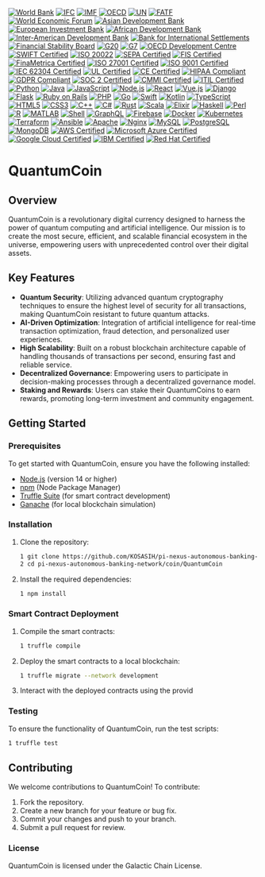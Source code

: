 [![World Bank](https://img.shields.io/badge/World%20Bank-Partner-34C759.svg)](https://www.worldbank.org/)
[![IFC](https://img.shields.io/badge/IFC-Partner-6495ed.svg)](https://www.ifc.org/)
[![IMF](https://img.shields.io/badge/IMF-Partner-FF5733.svg)](https://www.imf.org/)
[![OECD](https://img.shields.io/badge/OECD-Partner-FFCC00.svg)](https://www.oecd.org/)
[![UN](https://img.shields.io/badge/UN-Partner-0072B8.svg)](https://www.un.org/)
[![FATF](https://img.shields.io/badge/FATF-Partner-FF4500.svg)](https://www.fatf-gafi.org/)
[![World Economic Forum](https://img.shields.io/badge/World%20Economic%20Forum-Partner-8B0000.svg)](https://www.weforum.org/)
[![Asian Development Bank](https://img.shields.io/badge/Asian%20Development%20Bank-Partner-FF8C00.svg)](https://www.adb.org/)
[![European Investment Bank](https://img.shields.io/badge/European%20Investment%20Bank-Partner-0072B8.svg)](https://www.eib.org/)
[![African Development Bank](https://img.shields.io/badge/African%20Development%20Bank-Partner-228B22.svg)](https://www.afdb.org/)
[![Inter-American Development Bank](https://img.shields.io/badge/Inter--American%20Development%20Bank-Partner-FF4500.svg)](https://www.iadb.org/)
[![Bank for International Settlements](https://img.shields.io/badge/Bank%20for%20International%20Settlements-Partner-6A5ACD.svg)](https://www.bis.org/)
[![Financial Stability Board](https://img.shields.io/badge/Financial%20Stability%20Board-Partner-FFD700.svg)](https://www.fsb.org/)
[![G20](https://img.shields.io/badge/G20-Partner-FF6347.svg)](https://g20.org/)
[![G7](https://img.shields.io/badge/G7-Partner-4682B4.svg)](https://www.g7germany.de/)
[![OECD Development Centre](https://img.shields.io/badge/OECD%20Development%20Centre-Partner-FF69B4.svg)](https://www.oecd.org/dev/)
[![SWIFT Certified](https://img.shields.io/badge/SWIFT-Certified-blue.svg)](https://www.swift.com/)
[![ISO 20022](https://img.shields.io/badge/ISO%2020022-Certified-blue.svg)](https://www.iso.org/standard/75046.html)
[![SEPA Certified](https://img.shields.io/badge/SEPA-Certified-blue.svg)](https://www.europeanpaymentscouncil.eu/what-we-do/sepa)
[![FIS Certified](https://img.shields.io/badge/FIS-Certified-blue.svg)](https://www.fisglobal.com/)
[![FinaMetrica Certified](https://img.shields.io/badge/FinaMetrica-Certified-blue.svg)](https://www.finametrica.com/)
[![ISO 27001 Certified](https://img.shields.io/badge/ISO%2027001-Certified-blue.svg)](https://www.iso.org/iso-27001-information-security.html)
[![ISO 9001 Certified](https://img.shields.io/badge/ISO%209001-Certified-blue.svg)](https://www.iso.org/iso-9001-quality-management.html)
[![IEC 62304 Certified](https://img.shields.io/badge/IEC%2062304-Certified-blue.svg)](https://www.iec.ch/functionalsafety/)
[![UL Certified](https://img.shields.io/badge/UL-Certified-blue.svg)](https://www.ul.com/)
[![CE Certified](https://img.shields.io/badge/CE-Certified-blue.svg)](https://ec.europa.eu/growth/single-market/ce-marking_en)
[![HIPAA Compliant](https://img.shields.io/badge/HIPAA-Compliant-green.svg)](https://www.hhs.gov/hipaa/index.html)
[![GDPR Compliant](https://img.shields.io/badge/GDPR-Compliant-blue.svg)](https://gdpr.eu/)
[![SOC 2 Certified](https://img.shields.io/badge/SOC%202-Certified-blue.svg)](https://www.aicpa.org/interestareas/frc/assuranceadvisoryservices/soc.html)
[![CMMI Certified](https://img.shields.io/badge/CMMI-Certified-blue.svg)](https://cmmiinstitute.com/)
[![ITIL Certified](https://img.shields.io/badge/ITIL-Certified-blue.svg)](https://www.axelos.com/best-practice-solutions/itil)
[![Python](https://img.shields.io/badge/Python-3.9%2B-blue.svg)](https://www.python.org/)
[![Java](https://img.shields.io/badge/Java-11%2B-red.svg)](https://www.oracle.com/java/)
[![JavaScript](https://img.shields.io/badge/JavaScript-ES6%2B-yellow.svg)](https://www.javascript.com/)
[![Node.js](https://img.shields.io/badge/Node.js-14%2B-green.svg)](https://nodejs.org/)
[![React](https://img.shields.io/badge/React-17%2B-blue.svg)](https://reactjs.org/)
[![Vue.js](https://img.shields.io/badge/Vue.js-3.0%2B-brightgreen.svg)](https://vuejs.org/)
[![Django](https://img.shields.io/badge/Django-3.2%2B-green.svg)](https://www.djangoproject.com/)
[![Flask](https://img.shields.io/badge/Flask-2.0%2B-blue.svg)](https://flask.palletsprojects.com/)
[![Ruby on Rails](https://img.shields.io/badge/Ruby%20on%20Rails-6.1%2B-red.svg)](https://rubyonrails.org/)
[![PHP](https://img.shields.io/badge/PHP-8.0%2B-purple.svg)](https://www.php.net/)
[![Go](https://img.shields.io/badge/Go-1.16%2B-blue.svg)](https://golang.org/)
[![Swift](https://img.shields.io/badge/Swift-5.0%2B-orange.svg)](https://swift.org/)
[![Kotlin](https://img.shields.io/badge/Kotlin-1.5%2B-blue.svg)](https://kotlinlang.org/)
[![TypeScript](https://img.shields.io/badge/TypeScript-4.0%2B-blue.svg)](https://www.typescriptlang.org/)
[![HTML5](https://img.shields.io/badge/HTML5-5.0%2B-orange.svg)](https://developer.mozilla.org/en-US/docs/Web/Guide/HTML/HTML5)
[![CSS3](https://img.shields.io/badge/CSS3-3.0%2B-blue.svg)](https://www.w3.org/Style/CSS/)
[![C++](https://img.shields.io/badge/C%2B%2B-11%2B-blue.svg)](https://isocpp.org/)
[![C#](https://img.shields.io/badge/C%23-9.0%2B-purple.svg)](https://docs.microsoft.com/en-us/dotnet/csharp/)
[![Rust](https://img.shields.io/badge/Rust-1.50%2B-orange.svg)](https://www.rust-lang.org/)
[![Scala](https://img.shields.io/badge/Scala-2.13%2B-red.svg)](https://www.scala-lang.org/)
[![Elixir](https://img.shields.io/badge/Elixir-1.10%2B-green.svg)](https://elixir-lang.org/)
[![Haskell](https://img.shields.io/badge/Haskell-8.10%2B-blue.svg)](https://www.haskell.org/)
[![Perl](https://img.shields.io/badge/Perl-5.32%2B-blue.svg)](https://www.perl.org/)
[![R](https://img.shields.io/badge/R-4.0%2B-blue.svg)](https://www.r-project.org/)
[![MATLAB](https://img.shields.io/badge/MATLAB-2021a%2B-red.svg)](https://www.mathworks.com/products/matlab.html)
[![Shell](https://img.shields.io/badge/Shell-Script-blue.svg)](https://en.wikipedia.org/wiki/Shell_script)
[![GraphQL](https://img.shields.io/badge/GraphQL-14%2B-blue.svg)](https://graphql.org/)
[![Firebase](https://img.shields.io/badge/Firebase-8.0%2B-yellow.svg)](https://firebase.google.com/)
[![Docker](https://img.shields.io/badge/Docker-20.10%2B-blue.svg)](https://www.docker.com/)
[![Kubernetes](https://img.shields.io/badge/Kubernetes-1.21%2B-blue.svg)](https://kubernetes.io/)
[![Terraform](https://img.shields.io/badge/Terraform-1.0%2B-blue.svg)](https://www.terraform.io/)
[![Ansible](https://img.shields.io/badge/Ansible-2.10%2B-blue.svg)](https://www.ansible.com/)
[![Apache](https://img.shields.io/badge/Apache-2.4%2B-red.svg)](https://httpd.apache.org/)
[![Nginx](https://img.shields.io/badge/Nginx-1.19%2B-green.svg)](https://nginx.org/)
[![MySQL](https://img.shields.io/badge/MySQL-8.0%2B-blue.svg)](https://www.mysql.com/)
[![PostgreSQL](https://img.shields.io/badge/PostgreSQL-13%2B-blue.svg)](https://www.postgresql.org/)
[![MongoDB](https://img.shields.io/badge/MongoDB-4.4%2B-green.svg)](https://www.mongodb.com/)
[![AWS Certified](https://img.shields.io/badge/AWS-Certified-orange.svg)](https://aws.amazon.com/certification/)
[![Microsoft Azure Certified](https://img.shields.io/badge/Microsoft%20Azure-Certified-blue.svg)](https://docs.microsoft.com/en-us/learn/certifications/)
[![Google Cloud Certified](https://img.shields.io/badge/Google%20Cloud-Certified-blue.svg)](https://cloud.google.com/certification)
[![IBM Certified](https://img.shields.io/badge/IBM-Certified-blue.svg)](https://www.ibm.com/training/certification)
[![Red Hat Certified](https://img.shields.io/badge/Red%20Hat-Certified-red.svg)](https://www.redhat.com/en/services/certification)

# QuantumCoin

## Overview
QuantumCoin is a revolutionary digital currency designed to harness the power of quantum computing and artificial intelligence. Our mission is to create the most secure, efficient, and scalable financial ecosystem in the universe, empowering users with unprecedented control over their digital assets.

## Key Features
- **Quantum Security**: Utilizing advanced quantum cryptography techniques to ensure the highest level of security for all transactions, making QuantumCoin resistant to future quantum attacks.
- **AI-Driven Optimization**: Integration of artificial intelligence for real-time transaction optimization, fraud detection, and personalized user experiences.
- **High Scalability**: Built on a robust blockchain architecture capable of handling thousands of transactions per second, ensuring fast and reliable service.
- **Decentralized Governance**: Empowering users to participate in decision-making processes through a decentralized governance model.
- **Staking and Rewards**: Users can stake their QuantumCoins to earn rewards, promoting long-term investment and community engagement.

## Getting Started

### Prerequisites
To get started with QuantumCoin, ensure you have the following installed:
- [Node.js](https://nodejs.org/) (version 14 or higher)
- [npm](https://www.npmjs.com/) (Node Package Manager)
- [Truffle Suite](https://www.trufflesuite.com/truffle) (for smart contract development)
- [Ganache](https://www.trufflesuite.com/ganache) (for local blockchain simulation)

### Installation
1. Clone the repository:
   ```bash
   1 git clone https://github.com/KOSASIH/pi-nexus-autonomous-banking-network.git
   2 cd pi-nexus-autonomous-banking-network/coin/QuantumCoin
   ```

2. Install the required dependencies:
   ```bash
   1 npm install
   ```

### Smart Contract Deployment

1. Compile the smart contracts:

   ```bash
   1 truffle compile
   ```

2. Deploy the smart contracts to a local blockchain:

   ```bash
   1 truffle migrate --network development
   ```

3. Interact with the deployed contracts using the provid

### Testing

To ensure the functionality of QuantumCoin, run the test scripts:

   ```bash
   1 truffle test
   ```

## Contributing
We welcome contributions to QuantumCoin! To contribute:

1. Fork the repository.
2. Create a new branch for your feature or bug fix.
3. Commit your changes and push to your branch.
4. Submit a pull request for review.

### License
QuantumCoin is licensed under the Galactic Chain License.

